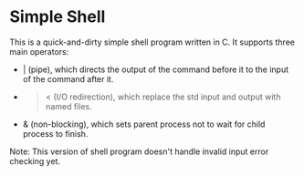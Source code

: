# Simple Shell
This is a quick-and-dirty simple shell program written in C. It supports three main operators:
* | (pipe), which directs the output of the command before it to the input of the command after it.
* > < (I/O redirection), which replace the std input and output with named files.
* & (non-blocking), which sets parent process not to wait for child process to finish.

Note: This version of shell program doesn't handle invalid input error checking yet.

